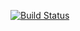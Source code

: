[![Build Status](https://travis-ci.org/GolubkovArtem/lab08.svg?branch=master)](https://travis-ci.org/GolubkovArtem/lab08)
 
